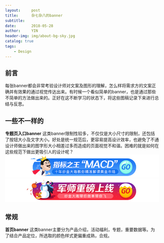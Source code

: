 ```yaml
---
layout:     post
title:      杂七杂八的banner
subtitle:   
date:       2018-05-28
author:     YIN
header-img: img/about-bg-sky.jpg
catalog: true
tags:
    - Design
---
```


## 前言
每张banner都会非常考验设计师对文案及图形的理解，怎么样将需求方的文案正确并有效果的通过视觉传达出来。有时候一个看似简单的banner，也是通过那些不简单的方法做出来的。正好在这不断学习的状态下，将这些图稿记录下来进行总结与反思。

## 一些不一样的
**专题页入口banner** 这类banner限制性较多，不仅仅是大小尺寸的限制，还包括了按钮大小及文字大小。好处是统一规范后，更容易提高设计效率，也避免了不通设计师做出来的图字形大小相差过多而造成的页面视觉不和谐。困难的就是如何在这些规范下做出更吸引人的设计呢？
![king](https://github.com/SEP3WATER/SEP3WATER.github.io/blob/master/img/post-4-aking.jpg?raw=true)
![snow](https://github.com/SEP3WATER/SEP3WATER.github.io/blob/master/img/post-4-snowman.jpg?raw=true)

## 常规
**首页banner** 这类banner主要分为产品介绍，活动福利，专题，重要数据等。为了结合产品定位，所选取的颜色样式更偏重成熟，合规。
